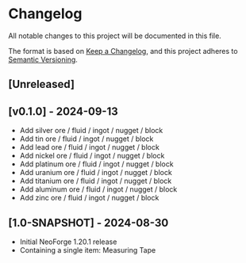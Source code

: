 # Changelog

All notable changes to this project will be documented in this file.

The format is based on [Keep a Changelog](https://keepachangelog.com/en/1.1.0/),
and this project adheres to [Semantic Versioning](https://semver.org/spec/v2.0.0.html).

## [Unreleased]

## [v0.1.0] - 2024-09-13

- Add silver ore / fluid / ingot / nugget / block
- Add tin ore / fluid / ingot / nugget / block
- Add lead ore / fluid / ingot / nugget / block
- Add nickel ore / fluid / ingot / nugget / block
- Add platinum ore / fluid / ingot / nugget / block
- Add uranium ore / fluid / ingot / nugget / block
- Add titanium ore / fluid / ingot / nugget / block
- Add aluminum ore / fluid / ingot / nugget / block
- Add zinc ore / fluid / ingot / nugget / block

## [1.0-SNAPSHOT] - 2024-08-30

- Initial NeoForge 1.20.1 release
- Containing a single item: Measuring Tape
